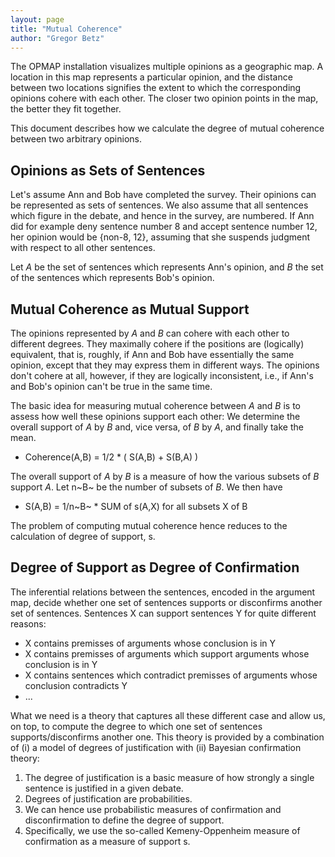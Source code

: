 ```yaml
---
layout: page
title: "Mutual Coherence"
author: "Gregor Betz"
---
```


<!--
  This chapter on mutual coherence is part of the OPMAP-ZKM documentation
  Gregor Betz
-->


The OPMAP installation visualizes multiple opinions as a geographic map. A location in this map represents a particular opinion, and the distance between two locations signifies the extent to which the corresponding opinions cohere with each other. The closer two opinion points in the map, the better they fit together.

This document describes how we calculate the degree of mutual coherence between two arbitrary opinions.


## Opinions as Sets of Sentences

Let's assume Ann and Bob have completed the survey. Their opinions can be represented as sets of sentences. We also assume that all sentences which figure in the debate, and hence in the survey, are numbered. If Ann did for example deny sentence number 8 and accept sentence number 12, her opinion would be {non-8, 12}, assuming that she suspends judgment with respect to all other sentences.

Let *A* be the set of sentences which represents Ann's opinion, and *B* the set of the sentences which represents Bob's opinion.


## Mutual Coherence as Mutual Support

The opinions represented by *A* and *B* can cohere with each other to different degrees. They maximally cohere if the positions are (logically) equivalent, that is, roughly, if Ann and Bob have essentially the same opinion, except that they may express them in different ways. The opinions don't cohere at all, however, if they are logically inconsistent, i.e., if Ann's and Bob's opinion can't be true in the same time.

The basic idea for measuring mutual coherence between *A* and *B* is to assess how well these opinions support each other: We determine the overall support of *A* by *B* and, vice versa, of *B* by *A*, and finally take the mean.

- Coherence(A,B) = 1/2 * ( S(A,B) + S(B,A) )

The overall support of *A* by *B* is a measure of how the various subsets of *B* support *A*. Let n~B~ be the number of subsets of *B*. We then have

- S(A,B) = 1/n~B~ * SUM of s(A,X) for all subsets X of B

The problem of computing mutual coherence hence reduces to the calculation of degree of support, s.


## Degree of Support as Degree of Confirmation

The inferential relations between the sentences, encoded in the argument map, decide whether one set of sentences supports or disconfirms another set of sentences. Sentences X can support sentences Y for quite different reasons:

- X contains premisses of arguments whose conclusion is in Y
- X contains premisses of arguments which support arguments whose conclusion is in Y
- X contains sentences which contradict premisses of arguments whose conclusion contradicts Y
- ...

What we need is a theory that captures all these different case and allow us, on top, to compute the degree to which one set of sentences supports/disconfirms another one. This theory is provided by a combination of (i) a model of degrees of justification with (ii) Bayesian confirmation theory:

1. The degree of justification is a basic measure of how strongly a single sentence is justified in a given debate.
2. Degrees of justification are probabilities.
3. We can hence use probabilistic measures of confirmation and disconfirmation to define the degree of support.
4. Specifically, we use the so-called Kemeny-Oppenheim measure of confirmation as a measure of support s.

<!--
## Additional Resources

- mutualcoherence.nb -- A Mathematica Notebook which formally defines and applies our measure of mutual coherence.
- mutualcoherence.pdf -- PDF version.
-->
